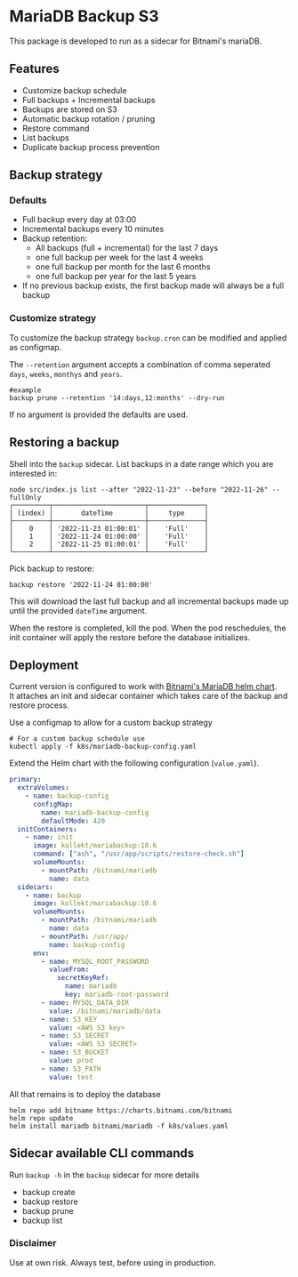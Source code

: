 # MariaDB Backup S3
This package is developed to run as a sidecar for Bitnami's mariaDB.

## Features
* Customize backup schedule
* Full backups + Incremental backups
* Backups are stored on S3
* Automatic backup rotation / pruning
* Restore command
* List backups
* Duplicate backup process prevention

## Backup strategy
### Defaults
 - Full backup every day at 03:00
 - Incremental backups every 10 minutes
 - Backup retention:
   - All backups (full + incremental) for the last 7 days
   - one full backup per week for the last 4 weeks
   - one full backup per month for the last 6 months
   - one full backup per year for the last 5 years
 - If no previous backup exists, the first backup made will always be a full backup

### Customize strategy
To customize the backup strategy `backup.cron` can be modified and applied as configmap. 

The `--retention` argument accepts a combination of comma seperated `days`, `weeks`, `monthys` and `years`.

```shell
#example
backup prune --retention '14:days,12:months' --dry-run
```

If no argument is provided the defaults are used. 

## Restoring a backup
Shell into the `backup` sidecar. List backups in a date range which you are interested in:
```shell
node src/index.js list --after "2022-11-23" --before "2022-11-26" --fullOnly
┌─────────┬───────────────────────┬──────────────┐
│ (index) │       dateTime        │     type     │
├─────────┼───────────────────────┼──────────────┤
│    0    │ '2022-11-23 01:00:01' │    'Full'    │
│    1    │ '2022-11-24 01:00:00' │    'Full'    │
│    2    │ '2022-11-25 01:00:01' │    'Full'    │
└─────────┴───────────────────────┴──────────────┘
```

Pick backup to restore:

```shell
backup restore '2022-11-24 01:00:00'
```
This will download the last full backup and all incremental backups made up until the provided `dateTime` argument.

When the restore is completed, kill the pod. When the pod reschedules, the init container will apply the restore before the database initializes.

## Deployment
Current version is configured to work with [Bitnami's MariaDB helm chart](https://github.com/bitnami/charts/tree/main/bitnami/mariadb).  
It attaches an init and sidecar container which takes care of the backup and restore process.

Use a configmap to allow for a custom backup strategy
```shell
# For a custom backup schedule use 
kubectl apply -f k8s/mariadb-backup-config.yaml
```


Extend the Helm chart with the following configuration (`value.yaml`).  
```yaml
primary:
  extraVolumes:
    - name: backup-config
      configMap:
        name: mariadb-backup-config
        defaultMode: 420
  initContainers:
    - name: init
      image: kollekt/mariabackup:10.6
      command: ["ash", "/usr/app/scripts/restore-check.sh"]
      volumeMounts:
        - mountPath: /bitnami/mariadb
          name: data
  sidecars:
    - name: backup
      image: kollekt/mariabackup:10.6
      volumeMounts:
        - mountPath: /bitnami/mariadb
          name: data
        - mountPath: /usr/app/
          name: backup-config
      env:
        - name: MYSQL_ROOT_PASSWORD
          valueFrom:
            secretKeyRef:
              name: mariadb
              key: mariadb-root-password
        - name: MYSQL_DATA_DIR
          value: /bitnami/mariadb/data
        - name: S3_KEY
          value: <AWS S3 key>
        - name: S3_SECRET
          value: <AWS S3 SECRET>
        - name: S3_BUCKET
          value: prod
        - name: S3_PATH
          value: test
```

All that remains is to deploy the database

```shell
helm repo add bitname https://charts.bitnami.com/bitnami
helm repo update
helm install mariadb bitnami/mariadb -f k8s/values.yaml
```


## Sidecar available CLI commands
Run `backup -h` in the `backup` sidecar for more details

- backup create
- backup restore
- backup prune
- backup list

### Disclaimer
Use at own risk. Always test, before using in production.
